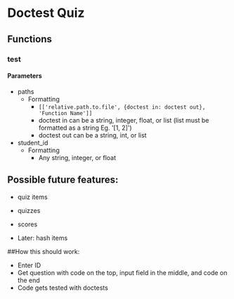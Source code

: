 # Doctest Quiz

## Functions
### test
#### Parameters
* paths
  * Formatting
    * `[['relative.path.to.file', {doctest in: doctest out}, 'Function Name']]`
    * doctest in can be a string, integer, float, or list (list must be formatted as a string Eg. '[1, 2]')
    * doctest out can be a string, int, or list
* student_id
  * Formatting
    * Any string, integer, or float

## Possible future features:
* quiz items
* quizzes
* scores

* Later: hash items


##How this should work:
* Enter ID
* Get question with code on the top, input field in the middle, and code on the end
* Code gets tested with doctests
